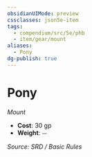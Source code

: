 ```yaml
---
obsidianUIMode: preview
cssclasses: json5e-item
tags:
  - compendium/src/5e/phb
  - item/gear/mount
aliases:
  - Pony
dg-publish: true
---
```

# Pony
*Mount*  

- **Cost**: 30 gp
- **Weight**: ⏤

*Source: SRD / Basic Rules*